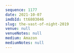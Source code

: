 ```yaml
---
sequence: 1177
date: 2021-10-07
imdbId: tt6803046
slug: the-vast-of-night-2019
venue: null
venueNotes: null
medium: Amazon
mediumNotes: null
---
```

